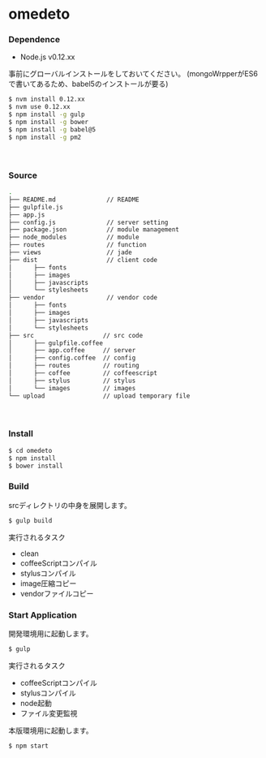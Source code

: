 # omedeto #

### Dependence ###

+ Node.js v0.12.xx

事前にグローバルインストールをしておいてください。
(mongoWrpperがES6で書いてあるため、babel5のインストールが要る)

```bash
$ nvm install 0.12.xx
$ nvm use 0.12.xx
$ npm install -g gulp
$ npm install -g bower
$ npm install -g babel@5
$ npm install -g pm2
```

　

### Source ###

```bash
.
├── README.md              // README
├── gulpfile.js
├── app.js
├── config.js              // server setting
├── package.json           // module management
├── node_modules           // module
├── routes                 // function
├── views                  // jade
├── dist                   // client code
│      ├── fonts
│      ├── images
│      ├── javascripts
│      └── stylesheets
├── vendor                 // vendor code
│      ├── fonts
│      ├── images
│      ├── javascripts
│      └── stylesheets
├── src                   // src code
│      ├── gulpfile.coffee
│      ├── app.coffee     // server
│      ├── config.coffee  // config
│      ├── routes         // routing
│      ├── coffee         // coffeescript
│      ├── stylus         // stylus	
│      └── images         // images
└── upload                // upload temporary file
```

　
	
### Install ###

```bash
$ cd omedeto
$ npm install
$ bower install
```

### Build ###

srcディレクトリの中身を展開します。

```bash
$ gulp build
```

実行されるタスク

+ clean
+ coffeeScriptコンパイル
+ stylusコンパイル
+ image圧縮コピー
+ vendorファイルコピー

### Start Application ###

開発環境用に起動します。

```bash
$ gulp
```

実行されるタスク

+ coffeeScriptコンパイル
+ stylusコンパイル
+ node起動
+ ファイル変更監視

本版環境用に起動します。

```bash
$ npm start
```
